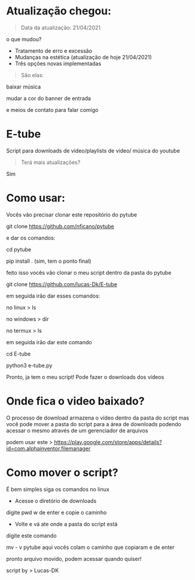 # Atualização chegou:
> Data da atualização: 21/04/2021

o que mudou?

- Tratamento de erro e excessão
- Mudanças na estética (atualização de hoje 21/04/2021)
- Três opções novas implementadas
> São elas:

baixar música

mudar a cor do banner de entrada

e meios de contato para falar comigo

# E-tube
Script para downloads de video/playlists de video/ música do youtube

> Terá mais atualizações?

Sim

# Como usar:

Vocês vão precisar clonar este repositório do pytube 

git clone https://github.com/nficano/pytube

e dar os comandos:

cd pytube

pip install .   (sim, tem o ponto final)

feito isso vocês vão clonar o meu script dentro da pasta do pytube

git clone https://github.com/lucas-Dk/E-tube

em seguida irão dar esses comandos:

no linux > ls

no windows > dir

no termux > ls

em seguida irão dar este comando

cd E-tube

python3 e-tube.py

Pronto, ja tem o meu script! Pode fazer o downloads dos vídeos

# Onde fica o video baixado?

O processo de download armazena o vídeo dentro da pasta do script
mas você pode mover a pasta do script para a área de downloads
podendo acessar o mesmo através de um gerenciador de arquivos

podem usar este > https://play.google.com/store/apps/details?id=com.alphainventor.filemanager

# Como mover o script?

É bem simples siga os comandos no linux

* Acesse o diretório de downloads

digite pwd w de enter
e copie o caminho

* Volte e vá ate onde a pasta do script está

digite este comando

mv - v pytube aqui vocês colam o caminho que copiaram e de enter

pronto arquivo movido, podem acessar quando quiser!

script by > Lucas-DK
